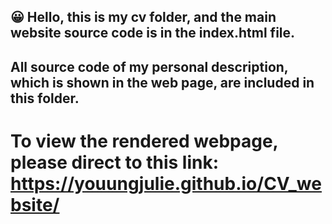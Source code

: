 ## 😀 Hello, this is my cv folder, and the main website source code is in the index.html file. 
## All source code of my personal description, which is shown in the web page, are included in this folder. 
# To view the rendered webpage, please direct to this link: https://youungjulie.github.io/CV_website/
